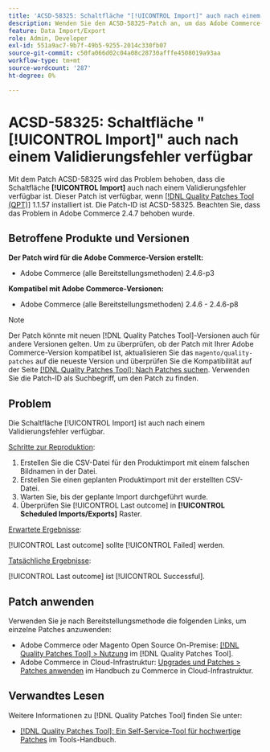 ```yaml
---
title: 'ACSD-58325: Schaltfläche "[!UICONTROL Import]" auch nach einem Validierungsfehler verfügbar'
description: Wenden Sie den ACSD-58325-Patch an, um das Adobe Commerce-Problem zu beheben, bei dem die Schaltfläche [!UICONTROL Import] auch nach einem Validierungsfehler verfügbar ist.
feature: Data Import/Export
role: Admin, Developer
exl-id: 551a9ac7-9b7f-49b5-9255-2014c330fb07
source-git-commit: c50fa066d02c04a08c28730afffe4508019a93aa
workflow-type: tm+mt
source-wordcount: '287'
ht-degree: 0%

---
```


# ACSD-58325: Schaltfläche &quot;[!UICONTROL Import]&quot; auch nach einem Validierungsfehler verfügbar

Mit dem Patch ACSD-58325 wird das Problem behoben, dass die Schaltfläche **[!UICONTROL Import]** auch nach einem Validierungsfehler verfügbar ist. Dieser Patch ist verfügbar, wenn [[!DNL Quality Patches Tool (QPT)]](/help/tools/quality-patches-tool/quality-patches-tool-to-self-serve-quality-patches.md) 1.1.57 installiert ist. Die Patch-ID ist ACSD-58325. Beachten Sie, dass das Problem in Adobe Commerce 2.4.7 behoben wurde.

## Betroffene Produkte und Versionen

**Der Patch wird für die Adobe Commerce-Version erstellt:**
* Adobe Commerce (alle Bereitstellungsmethoden) 2.4.6-p3

**Kompatibel mit Adobe Commerce-Versionen:**
* Adobe Commerce (alle Bereitstellungsmethoden) 2.4.6 - 2.4.6-p8

>[!NOTE]
>
>Der Patch könnte mit neuen [!DNL Quality Patches Tool]-Versionen auch für andere Versionen gelten. Um zu überprüfen, ob der Patch mit Ihrer Adobe Commerce-Version kompatibel ist, aktualisieren Sie das `magento/quality-patches` auf die neueste Version und überprüfen Sie die Kompatibilität auf der Seite [[!DNL Quality Patches Tool]: Nach Patches suchen](https://experienceleague.adobe.com/tools/commerce-quality-patches/index.html?lang=de). Verwenden Sie die Patch-ID als Suchbegriff, um den Patch zu finden.

## Problem

Die Schaltfläche [!UICONTROL Import] ist auch nach einem Validierungsfehler verfügbar.

<u>Schritte zur Reproduktion</u>:

1. Erstellen Sie die CSV-Datei für den Produktimport mit einem falschen Bildnamen in der Datei.
1. Erstellen Sie einen geplanten Produktimport mit der erstellten CSV-Datei.
1. Warten Sie, bis der geplante Import durchgeführt wurde.
1. Überprüfen Sie [!UICONTROL Last outcome] in **[!UICONTROL Scheduled Imports/Exports]** Raster.

<u>Erwartete Ergebnisse</u>:

[!UICONTROL Last outcome] sollte [!UICONTROL Failed] werden.

<u>Tatsächliche Ergebnisse</u>:

[!UICONTROL Last outcome] ist [!UICONTROL Successful].

## Patch anwenden

Verwenden Sie je nach Bereitstellungsmethode die folgenden Links, um einzelne Patches anzuwenden:

* Adobe Commerce oder Magento Open Source On-Premise: [[!DNL Quality Patches Tool] > Nutzung](/help/tools/quality-patches-tool/usage.md) im [!DNL Quality Patches Tool].
* Adobe Commerce in Cloud-Infrastruktur: [Upgrades und Patches > Patches anwenden](https://experienceleague.adobe.com/docs/commerce-cloud-service/user-guide/develop/upgrade/apply-patches.html?lang=de) im Handbuch zu Commerce in Cloud-Infrastruktur.


## Verwandtes Lesen

Weitere Informationen zu [!DNL Quality Patches Tool] finden Sie unter:

* [[!DNL Quality Patches Tool]: Ein Self-Service-Tool für hochwertige Patches](/help/tools/quality-patches-tool/quality-patches-tool-to-self-serve-quality-patches.md) im Tools-Handbuch.
